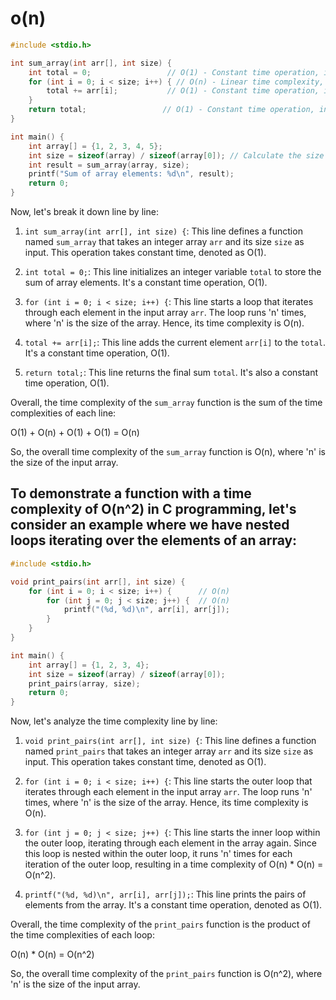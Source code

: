 # o(n)
```c
#include <stdio.h>

int sum_array(int arr[], int size) {
    int total = 0;                 // O(1) - Constant time operation, independent of input size
    for (int i = 0; i < size; i++) { // O(n) - Linear time complexity, where n is the size of the input array
        total += arr[i];           // O(1) - Constant time operation, independent of input size
    }
    return total;                 // O(1) - Constant time operation, independent of input size
}

int main() {
    int array[] = {1, 2, 3, 4, 5};
    int size = sizeof(array) / sizeof(array[0]); // Calculate the size of the array
    int result = sum_array(array, size);
    printf("Sum of array elements: %d\n", result);
    return 0;
}
```

Now, let's break it down line by line:

1. `int sum_array(int arr[], int size) {`: This line defines a function named `sum_array` that takes an integer array `arr` and its size `size` as input. This operation takes constant time, denoted as O(1).

2. `int total = 0;`: This line initializes an integer variable `total` to store the sum of array elements. It's a constant time operation, O(1).

3. `for (int i = 0; i < size; i++) {`: This line starts a loop that iterates through each element in the input array `arr`. The loop runs 'n' times, where 'n' is the size of the array. Hence, its time complexity is O(n).

4. `total += arr[i];`: This line adds the current element `arr[i]` to the `total`. It's a constant time operation, O(1).

5. `return total;`: This line returns the final sum `total`. It's also a constant time operation, O(1).

Overall, the time complexity of the `sum_array` function is the sum of the time complexities of each line:

O(1) + O(n) + O(1) + O(1) = O(n)

So, the overall time complexity of the `sum_array` function is O(n), where 'n' is the size of the input array.



## To demonstrate a function with a time complexity of O(n^2) in C programming, let's consider an example where we have nested loops iterating over the elements of an array:

```c
#include <stdio.h>

void print_pairs(int arr[], int size) {
    for (int i = 0; i < size; i++) {      // O(n)
        for (int j = 0; j < size; j++) {  // O(n)
            printf("(%d, %d)\n", arr[i], arr[j]);
        }
    }
}

int main() {
    int array[] = {1, 2, 3, 4};
    int size = sizeof(array) / sizeof(array[0]);
    print_pairs(array, size);
    return 0;
}
```

Now, let's analyze the time complexity line by line:

1. `void print_pairs(int arr[], int size) {`: This line defines a function named `print_pairs` that takes an integer array `arr` and its size `size` as input. This operation takes constant time, denoted as O(1).

2. `for (int i = 0; i < size; i++) {`: This line starts the outer loop that iterates through each element in the input array `arr`. The loop runs 'n' times, where 'n' is the size of the array. Hence, its time complexity is O(n).

3. `for (int j = 0; j < size; j++) {`: This line starts the inner loop within the outer loop, iterating through each element in the array again. Since this loop is nested within the outer loop, it runs 'n' times for each iteration of the outer loop, resulting in a time complexity of O(n) * O(n) = O(n^2).

4. `printf("(%d, %d)\n", arr[i], arr[j]);`: This line prints the pairs of elements from the array. It's a constant time operation, denoted as O(1).

Overall, the time complexity of the `print_pairs` function is the product of the time complexities of each loop:

O(n) * O(n) = O(n^2)

So, the overall time complexity of the `print_pairs` function is O(n^2), where 'n' is the size of the input array.
